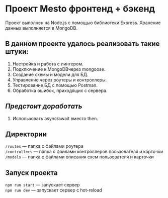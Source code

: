 # Проект Mesto фронтенд + бэкенд

Проект выполнен на Node.js с помощью библиотеки Express. 
Хранение данных выполняется в MongoDB.

## **В данном проекте удалось реализовать такие штуки:**

1. Настройка и работа с линтером.
2. Подключение к MongoDBчерез mongoose.
3. Создание схемы и модели для БД.
4. Управление через роутеры и контроллеры.
5. Тестирование БД с помощью Postman.
6. Обработка ошибок, приходящих с сервера.

## ***Предстоит доработать***
1. Использовать async/await вместо then.

## Директории

`/routes` — папка с файлами роутера  
`/controllers` — папка с файлами контроллеров пользователя и карточки   
`/models` — папка с файлами описания схем пользователя и карточки

## Запуск проекта

`npm run start` — запускает сервер   
`npm run dev` — запускает сервер с hot-reload

